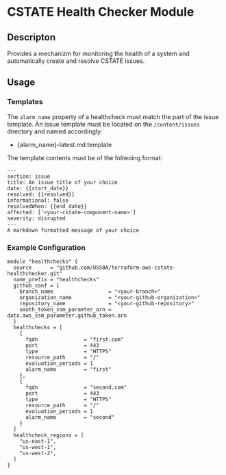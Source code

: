 # CSTATE Health Checker Module

## Descripton

Provides a mechanizm for monitoring the health of a system and automatically create and resolve CSTATE issues.

## Usage

### Templates

The `alarm_name` property of a healthcheck must match the part of the issue template. An issue template must be located on the `/content/issues` directory and named accordingly:

* {alarm_name}-latest.md.template

The template contents must be of the follwoing format:

```
---
section: issue
title: An issue title of your choice
date: {{start_date}}
resolved: {{resolved}}
informational: false
resolvedWhen: {{end_date}}
affected: ['<your-cstate-component-name>']
severity: disrupted
---
A markdown formatted message of your choice
```



### Example Configuration
```
module "healthchecks" {
  source      = "github.com/USSBA/terraform-aws-cstate-healthchecker.git"
  name_prefix = "healthchecks"
  github_conf = {
    branch_name                  = "<your-branch>"
    organization_name            = "<your-github-organization>"
    repository_name              = "<your-github-repository>"
    oauth_token_ssm_paramter_arn = data.aws_ssm_parameter.github_token.arn
  }
  healthchecks = [
    {
      fqdn               = "first.com"
      port               = 443
      type               = "HTTPS"
      resource_path      = "/"
      evaluation_periods = 1
      alarm_name         = "first"
    },
    {
      fqdn               = "second.com"
      port               = 443
      type               = "HTTPS"
      resource_path      = "/"
      evaluation_periods = 1
      alarm_name         = "second"
    }
  ]
  healthcheck_regions = [
    "us-east-1",
    "us-west-1",
    "us-west-2",
  ]
}
```
